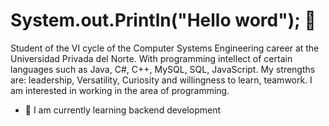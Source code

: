 # System.out.Println("Hello word"); 👋

Student of the VI cycle of the Computer Systems Engineering career at the Universidad Privada del Norte. With programming intellect of certain languages such as Java, C#, C++, MySQL, SQL, JavaScript. My strengths are: leadership, Versatility, Curiosity and willingness to learn, teamwork. I am interested in working in the area of programming.


- 📗 I am currently learning backend development
